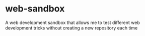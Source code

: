 # web-sandbox
A web development sandbox that allows me to test different web development tricks without creating a new repository each time
